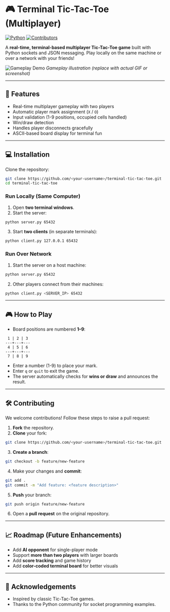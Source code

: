 # 🎮 Terminal Tic-Tac-Toe (Multiplayer)

[![Python](https://img.shields.io/badge/Python-3.11-blue)](https://www.python.org/)
[![Contributors](https://img.shields.io/badge/Contributors-2-orange)](https://github.com/<your-username>/terminal-tic-tac-toe/graphs/contributors)

A **real-time, terminal-based multiplayer Tic-Tac-Toe game** built with Python sockets and JSON messaging. Play locally on the same machine or over a network with your friends!

![Gameplay Demo](assets/demo.gif)
*Gameplay illustration (replace with actual GIF or screenshot)*

---

## 🚀 Features

* Real-time multiplayer gameplay with two players
* Automatic player mark assignment (`X` / `O`)
* Input validation (1-9 positions, occupied cells handled)
* Win/draw detection
* Handles player disconnects gracefully
* ASCII-based board display for terminal fun

---

## 💻 Installation

Clone the repository:

```bash
git clone https://github.com/<your-username>/terminal-tic-tac-toe.git
cd terminal-tic-tac-toe
```

### Run Locally (Same Computer)

1. Open **two terminal windows**.
2. Start the server:

```bash
python server.py 65432
```

3. Start **two clients** (in separate terminals):

```bash
python client.py 127.0.0.1 65432
```

### Run Over Network

1. Start the server on a host machine:

```bash
python server.py 65432
```

2. Other players connect from their machines:

```bash
python client.py <SERVER_IP> 65432
```

---

## 🎮 How to Play

* Board positions are numbered **1–9**:

```
 1 | 2 | 3
---+---+---
 4 | 5 | 6
---+---+---
 7 | 8 | 9
```

* Enter a number (1-9) to place your mark.
* Enter `q` or `quit` to exit the game.
* The server automatically checks for **wins or draw** and announces the result.

---

## 🛠️ Contributing

We welcome contributions! Follow these steps to raise a pull request:

1. **Fork** the repository.
2. **Clone** your fork:

```bash
git clone https://github.com/<your-username>/terminal-tic-tac-toe.git
```

3. **Create a branch**:

```bash
git checkout -b feature/new-feature
```

4. Make your changes and **commit**:

```bash
git add .
git commit -m "Add feature: <feature description>"
```

5. **Push** your branch:

```bash
git push origin feature/new-feature
```

6. Open a **pull request** on the original repository.

---

## 📈 Roadmap (Future Enhancements)

* Add **AI opponent** for single-player mode
* Support **more than two players** with larger boards
* Add **score tracking** and game history
* Add **color-coded terminal board** for better visuals

---

## 🙏 Acknowledgements

* Inspired by classic Tic-Tac-Toe games.
* Thanks to the Python community for socket programming examples.



